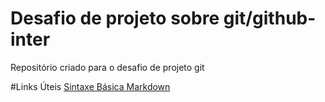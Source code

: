 # Desafio de projeto sobre git/github-inter
Repositório criado para o desafio de projeto git

#Links Úteis
[Sintaxe Básica Markdown](https://www.markdownguide.org/basic-syntax)
